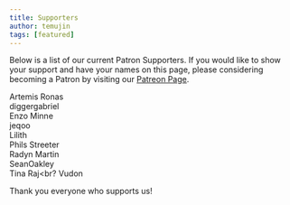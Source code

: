 ```yaml
---
title: Supporters
author: temujin
tags: [featured]
---
```

Below is a list of our current Patron Supporters. If you would like to show your support and have your names on this page, please considering becoming a Patron by visiting our [Patreon Page](https://www.patreon.com/SLColonies).

Artemis Ronas<br>
diggergabriel<br>
Enzo Minne<br>
jeqoo<br>
Lilith<br>
Phils Streeter<br>
Radyn Martin<br>
SeanOakley<br>
Tina Raj<br?
Vudon

Thank you everyone who supports us!
